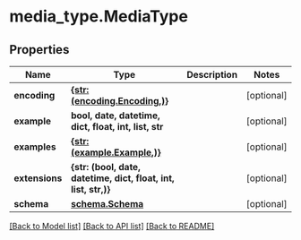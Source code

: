 # media_type.MediaType

## Properties
Name | Type | Description | Notes
------------ | ------------- | ------------- | -------------
**encoding** | [**{str: (encoding.Encoding,)}**](Encoding.md) |  | [optional] 
**example** | **bool, date, datetime, dict, float, int, list, str** |  | [optional] 
**examples** | [**{str: (example.Example,)}**](Example.md) |  | [optional] 
**extensions** | **{str: (bool, date, datetime, dict, float, int, list, str,)}** |  | [optional] 
**schema** | [**schema.Schema**](Schema.md) |  | [optional] 

[[Back to Model list]](../README.md#documentation-for-models) [[Back to API list]](../README.md#documentation-for-api-endpoints) [[Back to README]](../README.md)


